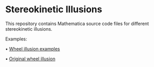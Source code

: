 # Stereokinetic Illusions

This repository contains Mathematica source code files for different stereokinetic illusions.

Examples:

• [Wheel illusion examples](https://drive.google.com/drive/folders/1CkULxTn85ChzB4UqE7FZvbOZvSzbBmkE?usp=sharing)

• [Original wheel illusion](https://twitter.com/jagarikin/status/1229954803603689473)
